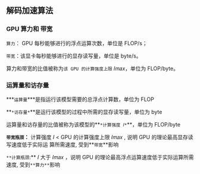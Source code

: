 ## 解码加速算法

### GPU 算力和 带宽

`算力`： GPU 每秒能够进行的浮点运算次数，单位是 FLOP/s；

`带宽`：该显卡每秒能够进行的显存读写量，单位是 byte/s。

算力和带宽的比值被称为`该 GPU 的计算强度上限` 𝐼𝑚𝑎𝑥，单位为 FLOP/byte。

### 运算量和访存量

***`运算量`***是指运行该模型需要的总浮点计算数，单位为 FLOP

**`*访存量*`**是运行该模型的过程中所需的显存读写量，单位为 byte

运算量和访存量的比值被称为该模型的**`*计算强度 𝐼*`**，单位为 FLOP/byte

**`带宽瓶颈`：**  计算强度 𝐼 < GPU 的计算强度上限 𝐼𝑚𝑎𝑥 , 说明 GPU 的理论最高显存读写速度低于实际运
算所需速度, 受到**`带宽`**影响

`**计算瓶颈`:**  𝐼 大于 𝐼𝑚𝑎𝑥 ，说明 GPU 的理论最高浮点运算速度低于实际运算所需速度, 受到`**算力**`影响
